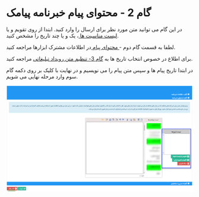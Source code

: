 # گام 2 - محتوای پیام خبرنامه پیامک


در این گام می توانید متن مورد نظر برای ارسال را وارد کنید. ابتدا از روی تقویم و یا[  لیست مناسبت ها ](https://github.com/1stco/PayamGostarDocs/blob/master/help%202.5.4/Basic-Information/Holiday-management-and-occasions/Holiday-management-and-occasions.md)، یک و یا چند تاریخ را مشخص کنید.

لطفا به قسمت  گام دوم -[ محتوای پیام ](https://github.com/1stco/PayamGostarDocs/blob/master/help%202.5.4/Marketing/moshtarak-abzar/gam%20do/gam-do.md) در اطلاعات مشترک ابزارها  مراجعه کنید.


برای اطلاع در خصوص انتخاب تاریخ ها به [گام 3- تنظیم متن رویداد تبلیغاتی](https://github.com/1stco/PayamGostarDocs/blob/master/help%202.5.4/Marketing/sms/Advertising-event/3-tanzim-matn/tanzim-matn.md) مراجعه کنید.


در ابتدا تاریخ پیام ها و سپس متن پیام را می نویسیم و در نهایت با کلیک بر روی دکمه گام سوم وارد مرحله نهایی می شویم.

![](advertising-sendingnewssms-secondstep.png)




